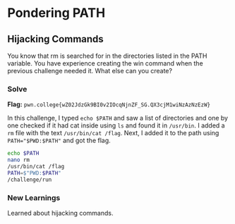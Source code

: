 # Pondering PATH

## Hijacking Commands
You know that rm is searched for in the directories listed in the PATH variable. You have experience creating the win command when the previous challenge needed it. What else can you create?

### Solve
**Flag:** `pwn.college{wZ02JdzGk9BI0v2IOcqNjnZF_SG.QX3cjM1wiNzAzNzEzW}`

In this challenge, I typed ```echo $PATH``` and saw a list of directories and one by one checked if it had cat inside using ```ls``` and found it in ```/usr/bin```. I added a ```rm``` file with the text ```/usr/bin/cat /flag```. Next, I added it to the path using ```PATH="$PWD:$PATH"``` and got the flag.

```bash
echo $PATH
nano rm
/usr/bin/cat /flag
PATH=$"PWD:$PATH"
/challenge/run
```

### New Learnings
Learned about hijacking commands.
